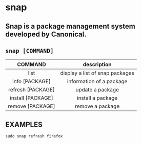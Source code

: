 # snap

Snap is a package management system developed by Canonical.
---

` snap [COMMAND] `
---

| **COMMAND** | description |
|:---:|:---:|
| list | display a list of snap packages |
| info [PACKAGE] | information of a package |
| refresh [PACKAGE] | update a package |
| install [PACKAGE] | install a package |
| remove [PACKAGE] | remove a package |
        
## EXAMPLES
` sudo snap refresh firefox `